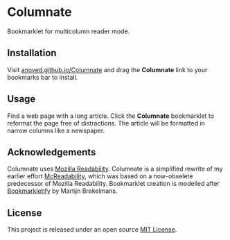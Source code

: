 # Columnate

Bookmarklet for multicolumn reader mode.

## Installation

Visit [anoved.github.io/Columnate](https://anoved.github.io/Columnate/) and drag the **Columnate** link to your bookmarks bar to install.

## Usage

Find a web page with a long article. Click the **Columnate** bookmarklet to reformat the page free of distractions. The article will be formatted in narrow columns like a newspaper.

## Acknowledgements

Columnate uses [Mozilla Readability](https://github.com/mozilla/readability). Columnate is a simplified rewrite of my earlier effort [McReadability](https://github.com/anoved/mcreadability), which was based on a now-obselete predecessor of Mozilla Readability. Bookmarklet creation is modelled after [Bookmarkletify](https://martijnbrekelmans.com/bookmarkletify/) by Martijn Brekelmans.

## License

This project is released under an open source [MIT License](https://choosealicense.com/licenses/mit/).